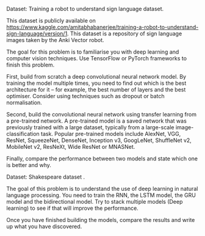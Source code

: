 Dataset: Training a robot to understand sign language dataset.

This dataset is publicly available on https://www.kaggle.com/amitabhabanerjee/training-a-robot-to-understand-sign-language/version/1.
This dataset is a repository of sign language images taken by the Anki Vector robot.

 

The goal for this problem is to familiarise you with deep learning and computer vision techniques. Use TensorFlow or PyTorch frameworks to finish this problem.



First, build from scratch a deep convolutional neural network model. By training the model multiple times, you need to find out which is the best architecture for it – for example,
the best number of layers and the best optimiser. Consider using techniques such as dropout or batch normalisation. 

 

Second, build the convolutional neural network using transfer learning from a pre-trained network. A pre-trained model is a saved network that was previously trained with a large dataset,
 typically from a large-scale image-classification task. Popular pre-trained models include AlexNet, VGG, ResNet, SqueezeNet, DenseNet, Inception v3, GoogLeNet, ShuffleNet v2, MobileNet v2,
  ResNeXt, Wide ResNet or MNASNet.



Finally, compare the performance between two models and state which one is better and why.


Dataset: Shakespeare dataset .

The goal of this problem is to understand the use of deep learning in natural language processing. You need to train the RNN, the LSTM model, the GRU model and the bidirectional model. Try to stack multiple models (Deep learning) to see if that will improve the performance.

 

Once you have finished building the models, compare the results and write up what you have discovered.
